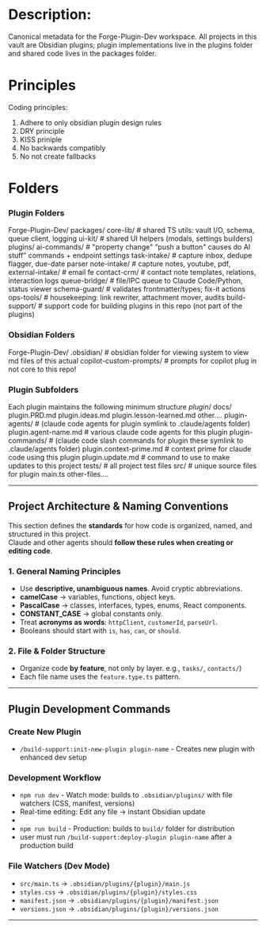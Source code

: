 
# Description: 
Canonical metadata for the Forge-Plugin-Dev workspace. All projects in this vault are Obsidian plugins; plugin implementations live in the plugins folder and shared code lives in the packages folder.

# Principles
Coding principles:
1) Adhere to only obsidian plugin design rules 
2) DRY principle
3) KISS priniple
4) No backwards compatibly
5) No not create fallbacks

# Folders

### Plugin Folders
Forge-Plugin-Dev/
  packages/
    core-lib/              # shared TS utils: vault I/O, schema, queue client, logging
    ui-kit/                   # shared UI helpers (modals, settings builders)
  plugins/
    ai-commands/           # "property change" “push a button" causes do AI stuff” commands + endpoint settings
    task-intake/           # capture inbox, dedupe flagger, due-date parser
    note-intake/          # capture notes, youtube, pdf, 
    external-intake/        # email fe
    contact-crm/           # contact note templates, relations, interaction logs
    queue-bridge/          # file/IPC queue to Claude Code/Python, status viewer
    schema-guard/          # validates frontmatter/types; fix-it actions
    ops-tools/              # housekeeping: link rewriter, attachment mover, audits
build-support/       # support code for building plugins in this repo (not part of the plugins)

### Obsidian Folders
Forge-Plugin-Dev/
	.obsidian/            # obsidian folder for viewing system to view md files of this actual 
	 copilot-custom-prompts/       # prompts for copilot plug in not core to this repo!


### Plugin Subfolders
Each plugin maintains the following minimum structure
*plugin*/
	docs/
		plugin.PRD.md
		plugin.ideas.md
		plugin.lesson-learned.md
		other....
	plugin-agents/          # (claude code agents for plugin symlink to .claude/agents folder)
		plugin.agent-name.md     # various claude code agents for this plugin 
	plugin-commands/          # (claude code slash commands for plugin these symlink to .claude/agents folder)
		plugin.context-prime.md     # context prime for claude code using this plugin 
		plugin.update.md                # command to use to make updates to this project
	tests/       # all project test files
	src/        # unique source files for plugin
		main.ts
		other-files....

---
## Project Architecture & Naming Conventions

This section defines the **standards** for how code is organized, named, and structured in this project.  
Claude and other agents should **follow these rules when creating or editing code**.

### 1. General Naming Principles
- Use **descriptive, unambiguous names**. Avoid cryptic abbreviations.  
- **camelCase** → variables, functions, object keys.  
- **PascalCase** → classes, interfaces, types, enums, React components.  
- **CONSTANT_CASE** → global constants only.  
- Treat **acronyms as words**: `httpClient`, `customerId`, `parseUrl`.  
- Booleans should start with `is`, `has`, `can`, or `should`.

### 2. File & Folder Structure
- Organize code **by feature**, not only by layer.  e.g., `tasks/`, `contacts/`)
- Each file name uses the `feature.type.ts` pattern.

---

## Plugin Development Commands

### Create New Plugin
- `/build-support:init-new-plugin plugin-name` - Creates new plugin with enhanced dev setup

### Development Workflow
- `npm run dev` - Watch mode: builds to `.obsidian/plugins/` with file watchers (CSS, manifest, versions)
- Real-time editing: Edit any file → instant Obsidian update
- 
- `npm run build` - Production: builds to `build/` folder for distribution
- user must run `/build-support:deploy-plugin plugin-name` after a production build

### File Watchers (Dev Mode)
- `src/main.ts` → `.obsidian/plugins/{plugin}/main.js`
- `styles.css` → `.obsidian/plugins/{plugin}/styles.css`
- `manifest.json` → `.obsidian/plugins/{plugin}/manifest.json`
- `versions.json` → `.obsidian/plugins/{plugin}/versions.json`

---